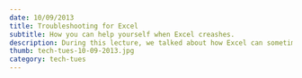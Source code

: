 ```yaml
---
date: 10/09/2013
title: Troubleshooting for Excel
subtitle: How you can help yourself when Excel creashes.
description: During this lecture, we talked about how Excel can sometimes crash, and how you can troubleshoot to avoid major headaches and wait times at IT.
thumb: tech-tues-10-09-2013.jpg
category: tech-tues
---
```

